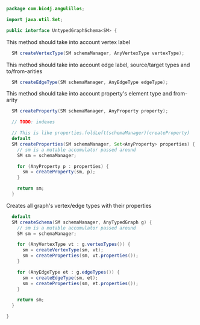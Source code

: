 
```java
package com.bio4j.angulillos;

import java.util.Set;

public interface UntypedGraphSchema<SM> {
```

This method should take into account vertex label

```java
  SM createVertexType(SM schemaManager, AnyVertexType vertexType);
```

This method should take into account edge label, source/target types and to/from-arities

```java
  SM createEdgeType(SM schemaManager, AnyEdgeType edgeType);
```

This method should take into account property's element type and from-arity

```java
  SM createProperty(SM schemaManager, AnyProperty property);

  // TODO: indexes

  // This is like properties.foldLeft(schemaManager)(createProperty)
  default
  SM createProperties(SM schemaManager, Set<AnyProperty> properties) {
    // sm is a mutable accumulator passed around
    SM sm = schemaManager;

    for (AnyProperty p : properties) {
      sm = createProperty(sm, p);
    }

    return sm;
  }
```

Creates all graph's vertex/edge types with their properties

```java
  default
  SM createSchema(SM schemaManager, AnyTypedGraph g) {
    // sm is a mutable accumulator passed around
    SM sm = schemaManager;

    for (AnyVertexType vt : g.vertexTypes()) {
      sm = createVertexType(sm, vt);
      sm = createProperties(sm, vt.properties());
    }

    for (AnyEdgeType et : g.edgeTypes()) {
      sm = createEdgeType(sm, et);
      sm = createProperties(sm, et.properties());
    }

    return sm;
  }

}

```




[test/java/com/bio4j/angulillos/Twitter.java]: ../../../../../test/java/com/bio4j/angulillos/Twitter.java.md
[test/java/com/bio4j/angulillos/TwitterGraphTestSuite.java]: ../../../../../test/java/com/bio4j/angulillos/TwitterGraphTestSuite.java.md
[main/java/com/bio4j/angulillos/TypedElement.java]: TypedElement.java.md
[main/java/com/bio4j/angulillos/Arity.java]: Arity.java.md
[main/java/com/bio4j/angulillos/UntypedGraphSchema.java]: UntypedGraphSchema.java.md
[main/java/com/bio4j/angulillos/AnyElementType.java]: AnyElementType.java.md
[main/java/com/bio4j/angulillos/UntypedGraph.java]: UntypedGraph.java.md
[main/java/com/bio4j/angulillos/TypedEdgeIndex.java]: TypedEdgeIndex.java.md
[main/java/com/bio4j/angulillos/Labeled.java]: Labeled.java.md
[main/java/com/bio4j/angulillos/TypedVertex.java]: TypedVertex.java.md
[main/java/com/bio4j/angulillos/TypedEdge.java]: TypedEdge.java.md
[main/java/com/bio4j/angulillos/TypedVertexIndex.java]: TypedVertexIndex.java.md
[main/java/com/bio4j/angulillos/conversions.java]: conversions.java.md
[main/java/com/bio4j/angulillos/TypedVertexQuery.java]: TypedVertexQuery.java.md
[main/java/com/bio4j/angulillos/QueryPredicate.java]: QueryPredicate.java.md
[main/java/com/bio4j/angulillos/AnyEdgeType.java]: AnyEdgeType.java.md
[main/java/com/bio4j/angulillos/TypedGraph.java]: TypedGraph.java.md
[main/java/com/bio4j/angulillos/AnyProperty.java]: AnyProperty.java.md
[main/java/com/bio4j/angulillos/AnyVertexType.java]: AnyVertexType.java.md
[main/java/com/bio4j/angulillos/TypedElementIndex.java]: TypedElementIndex.java.md
[main/java/com/bio4j/angulillos/Property.java]: Property.java.md